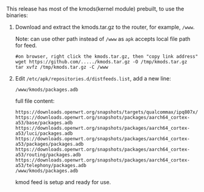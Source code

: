 This release has most of the kmods(kernel module) prebuilt, to use the binaries:

1. Download and extract the kmods.tar.gz to the router, for example, `/www`.  

   Note: can use other path instead of `/www` as `apk` accepts local file path for feed.

   ```
   #on browser, right click the kmods.tar.gz, then "copy link address"
   wget https://github.com/...../kmods.tar.gz -O /tmp/kmods.tar.gz
   tar xvfz /tmp/kmods.tar.gz -C /www
   ```

2. Edit `/etc/apk/repositories.d/distfeeds.list`, add a new line:
   ```
   /www/kmods/packages.adb
   ```
   
   full file content:
   ```
   https://downloads.openwrt.org/snapshots/targets/qualcommax/ipq807x/packages/packages.adb
   https://downloads.openwrt.org/snapshots/packages/aarch64_cortex-a53/base/packages.adb
   https://downloads.openwrt.org/snapshots/packages/aarch64_cortex-a53/luci/packages.adb
   https://downloads.openwrt.org/snapshots/packages/aarch64_cortex-a53/packages/packages.adb   
   https://downloads.openwrt.org/snapshots/packages/aarch64_cortex-a53/routing/packages.adb
   https://downloads.openwrt.org/snapshots/packages/aarch64_cortex-a53/telephony/packages.adb
   /www/kmods/packages.adb
   ```
   kmod feed is setup and ready for use.
